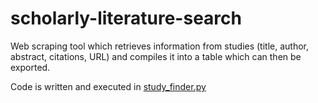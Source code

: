 # scholarly-literature-search
Web scraping tool which retrieves information from studies (title, author, abstract, citations, URL) and compiles it into a table which can then be exported.

Code is written and executed in [study_finder.py](scholarly_literature_search/study_finder.py)

